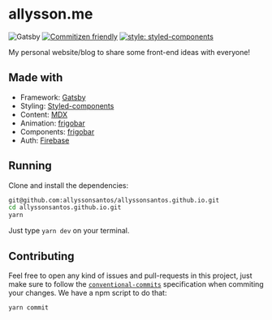 # allysson.me

![Gatsby](https://github.com/allyssonsantos/allyssonsantos.github.io/workflows/Gatsby/badge.svg)
[![Commitizen friendly](https://img.shields.io/badge/commitizen-friendly-brightgreen.svg)](http://commitizen.github.io/cz-cli/)
[![style: styled-components](https://img.shields.io/badge/style-%F0%9F%92%85%20styled--components-orange.svg?colorB=daa357&colorA=db748e)](https://github.com/styled-components/styled-components)

My personal website/blog to share some front-end ideas with everyone!

## Made with

- Framework: [Gatsby](https://github.com/gatsbyjs/gatsby)
- Styling: [Styled-components](https://github.com/styled-components/styled-components)
- Content: [MDX](https://mdxjs.com)
- Animation: [frigobar](https://github.com/frigobar/frigobar)
- Components: [frigobar](https://github.com/frigobar/frigobar)
- Auth: [Firebase](https://firebase.google.com/docs/auth)

## Running

Clone and install the dependencies:

```bash
git@github.com:allyssonsantos/allyssonsantos.github.io.git
cd allyssonsantos.github.io.git
yarn
```

Just type `yarn dev` on your terminal.

## Contributing

Feel free to open any kind of issues and pull-requests in this project, just
make sure to follow the [`conventional-commits`](https://www.conventionalcommits.org/en/v1.0.0/)
specification when commiting your changes. We have a npm script to do that:

```bash
yarn commit
```
